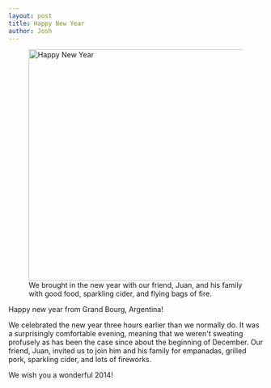 ```yaml
---
layout: post
title: Happy New Year
author: Josh
---
```


<figure class="embed hide-smooth">
<a href="http://www.flickr.com/photos/jbranchaud/11696261713/" title="Happy
New Year by jbranchaud, on Flickr"><img
src="http://farm3.staticflickr.com/2869/11696261713_4d28c7dfde_z.jpg"
width="640" height="458" alt="Happy New Year"></a>
<figcaption>
We brought in the new year with our friend, Juan, and his family with good
food, sparkling cider, and flying bags of fire.
</figcaption>
</figure>

Happy new year from Grand Bourg, Argentina!

We celebrated the new year three hours earlier than we normally do. It was a
surprisingly comfortable evening, meaning that we weren't sweating profusely
as has been the case since about the beginning of December. Our friend,
Juan, invited us to join him and his family for
empanadas, grilled pork, sparkling cider, and lots of fireworks.

We wish you a wonderful 2014!
